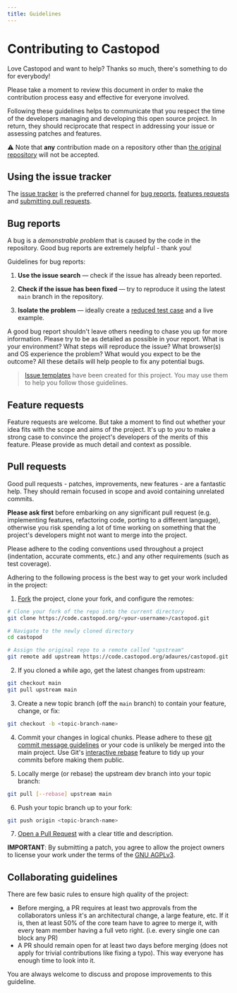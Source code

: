 ```yaml
---
title: Guidelines
---
```


# Contributing to Castopod

Love Castopod and want to help? Thanks so much, there's something to do for
everybody!

Please take a moment to review this document in order to make the contribution
process easy and effective for everyone involved.

Following these guidelines helps to communicate that you respect the time of the
developers managing and developing this open source project. In return, they
should reciprocate that respect in addressing your issue or assessing patches
and features.

⚠️ Note that **any** contribution made on a repository other than
[the original repository](https://code.castopod.org/adaures/castopod) will not
be accepted.

## Using the issue tracker

The [issue tracker](https://code.castopod.org/adaures/castopod/-/issues) is the
preferred channel for [bug reports](#bug-reports),
[features requests](#feature-requests) and
[submitting pull requests](#pull-requests).

## Bug reports

A bug is a _demonstrable problem_ that is caused by the code in the repository.
Good bug reports are extremely helpful - thank you!

Guidelines for bug reports:

1. **Use the issue search** &mdash; check if the issue has already been
   reported.

2. **Check if the issue has been fixed** &mdash; try to reproduce it using the
   latest `main` branch in the repository.

3. **Isolate the problem** &mdash; ideally create a
   [reduced test case](https://css-tricks.com/reduced-test-cases/) and a live
   example.

A good bug report shouldn't leave others needing to chase you up for more
information. Please try to be as detailed as possible in your report. What is
your environment? What steps will reproduce the issue? What browser(s) and OS
experience the problem? What would you expect to be the outcome? All these
details will help people to fix any potential bugs.

> [Issue templates](https://docs.gitlab.com/ee/user/project/description_templates.html#using-the-templates)
> have been created for this project. You may use them to help you follow those
> guidelines.

## Feature requests

Feature requests are welcome. But take a moment to find out whether your idea
fits with the scope and aims of the project. It's up to _you_ to make a strong
case to convince the project's developers of the merits of this feature. Please
provide as much detail and context as possible.

## Pull requests

Good pull requests - patches, improvements, new features - are a fantastic help.
They should remain focused in scope and avoid containing unrelated commits.

**Please ask first** before embarking on any significant pull request (e.g.
implementing features, refactoring code, porting to a different language),
otherwise you risk spending a lot of time working on something that the
project's developers might not want to merge into the project.

Please adhere to the coding conventions used throughout a project (indentation,
accurate comments, etc.) and any other requirements (such as test coverage).

Adhering to the following process is the best way to get your work included in
the project:

1. [Fork](https://docs.gitlab.com/ee/gitlab-basics/fork-project.html) the
   project, clone your fork, and configure the remotes:

```bash
# Clone your fork of the repo into the current directory
git clone https://code.castopod.org/<your-username>/castopod.git

# Navigate to the newly cloned directory
cd castopod

# Assign the original repo to a remote called "upstream"
git remote add upstream https://code.castopod.org/adaures/castopod.git
```

2. If you cloned a while ago, get the latest changes from upstream:

```bash
git checkout main
git pull upstream main
```

3. Create a new topic branch (off the `main` branch) to contain your feature,
   change, or fix:

```bash
git checkout -b <topic-branch-name>
```

4. Commit your changes in logical chunks. Please adhere to these
   [git commit message guidelines](https://conventionalcommits.org/) or your
   code is unlikely be merged into the main project. Use Git's
   [interactive rebase](https://help.github.com/articles/about-git-rebase/)
   feature to tidy up your commits before making them public.

5. Locally merge (or rebase) the upstream dev branch into your topic branch:

```bash
git pull [--rebase] upstream main
```

6. Push your topic branch up to your fork:

```bash
git push origin <topic-branch-name>
```

7. [Open a Pull Request](https://docs.gitlab.com/ee/user/project/merge_requests/creating_merge_requests.html#new-merge-request-from-a-fork)
   with a clear title and description.

**IMPORTANT**: By submitting a patch, you agree to allow the project owners to
license your work under the terms of the
[GNU AGPLv3](https://code.castopod.org/adaures/castopod/-/blob/main/LICENSE).

## Collaborating guidelines

There are few basic rules to ensure high quality of the project:

- Before merging, a PR requires at least two approvals from the collaborators
  unless it's an architectural change, a large feature, etc. If it is, then at
  least 50% of the core team have to agree to merge it, with every team member
  having a full veto right. (i.e. every single one can block any PR)
- A PR should remain open for at least two days before merging (does not apply
  for trivial contributions like fixing a typo). This way everyone has enough
  time to look into it.

You are always welcome to discuss and propose improvements to this guideline.
